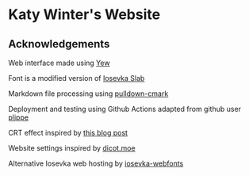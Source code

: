 # Katy Winter's Website

## Acknowledgements

Web interface made using [Yew](https://yew.rs/)

Font is a modified version of [Iosevka Slab](https://github.com/be5invis/Iosevka)

Markdown file processing using [pulldown-cmark](https://github.com/raphlinus/pulldown-cmark)

Deployment and testing using Github Actions adapted from github user [plippe](https://github.com/plippe)

CRT effect inspired by [this blog post](https://aleclownes.com/2017/02/01/crt-display.html)

Website settings inspired by [dicot.moe](https://dicot.moe/)

Alternative Iosevka web hosting by [iosevka-webfonts](https://github.com/iosevka-webfonts)

